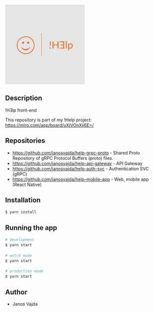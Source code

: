 <img src="https://github.com/janosvajda/help-mobile-app/blob/main/assets/icon.png" width="256"/>

## Description

!HƎlp front-end

This repository is part of my !Help project:  https://miro.com/app/board/uXjVOnXji6E=/

## Repositories

- https://github.com/janosvajda/help-grpc-proto - Shared Proto Repository of gRPC Protocol Buffers (proto) files.
- https://github.com/janosvajda/help-api-gateway - API Gateway
- https://github.com/janosvajda/help-auth-svc - Authentication SVC (gRPC)
- https://github.com/janosvajda/help-mobile-app - Web, mobile app (React Native)


## Installation

```bash
$ yarn install
```

## Running the app

```bash
# development
$ yarn start

# watch mode
$ yarn start

# production mode
$ yarn start
```

## Author

- Janos Vajda
